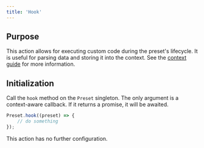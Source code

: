 ```yaml
---
title: 'Hook'
---
```


## Purpose

This action allows for executing custom code during the preset's lifecycle. It is useful for parsing data and storing it into the context. See the [context guide](/docs/guide/using-context#context-object) for more information.

## Initialization

Call the `hook` method on the `Preset` singleton. The only argument is a context-aware callback. If it returns a promise, it will be awaited.

```ts
Preset.hook((preset) => {
	// do something
});
```

This action has no further configuration.
